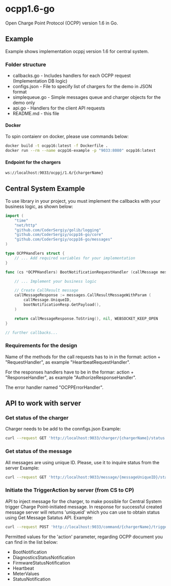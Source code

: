 # ocpp1.6-go

Open Charge Point Protocol (OCPP) version 1.6 in Go.

## Example

Example shows implementation ocppj version 1.6 for central system.

### Folder structure
- callbacks.go - Includes handlers for each OCPP request (Implementation DB logic)
- configs.json - File to specify list of chargers for the demo in JSON format
- simplequeue.go - Simple messages queue and charger objects for the demo only
- api.go - Handlers for the client API requests
- README.md - this file

#### Docker
To spin contaienr on docker, please use commands below:
```bash
docker build -t ocpp16:latest -f Dockerfile .
docker run --rm --name ocpp16-example -p "9033:8080" ocpp16:latest
```

#### Endpoint for the chargers
```bash
ws://localhost:9033/ocppj/1.6/{chargerName}
```

## Central System Example

To use library in your project, you must implement the callbacks with your business logic, as shown below:

```go
import (
	"time"
	"net/http"
	"github.com/CoderSergiy/golib/logging"
	"github.com/CoderSergiy/ocpp16-go/core"
	"github.com/CoderSergiy/ocpp16-go/messages"
)

type OCPPHandlers struct {
    // ... Add required variables for your implementation
}

func (cs *OCPPHandlers) BootNotificationRequestHandler (callMessage messages.CallMessage) (string, error, bool) {

    // ... Implement your business logic

	// Create CallResult message
	callMessageResponse := messages.CallResultMessageWithParam (
		callMessage.UniqueID,
		bootNotificationResp.GetPayload(),
	)

	return callMessageResponse.ToString(), nil, WEBSOCKET_KEEP_OPEN
}

// further callbacks... 
```
### Requirements for the design
Name of the methods for the call requests has to in in the format: action + "RequestHandler", as example "HeartbeatRequestHandler".

For the responses handlers have to be in the formar: action + "ResponseHandler", as example "AuthorizeResponseHandler". 

The error handler named "OCPPErrorHandler".

## API to work with server
### Get status of the charger
Charger needs to be add to the connfigs.json
Example:
```bash
curl --request GET 'http://localhost:9033/charger/{chargerName}/status'
```

### Get status of the message
All messages are using unique ID. Please, use it to inquire status from the server
Example:
```bash
curl --request GET 'http://localhost:9033/message/{messageUniqueID}/status'
```

### Initiate the TriggerAction by server (from CS to CP)
API to inject message for the charger, to make possible for Central System trigger Charge Point-initiated message.
In response for successful created message server will returns 'uniqueid' which you can use to obtain status using Get Message Satatus API.
Example:
```bash
curl --request POST 'http://localhost:9033/command/{chargerName}/triggeraction/{action}'
```
Permitted values for the 'action' parameter, regarding OCPP document you can find in the list below:
* BootNotification
* DiagnosticsStatusNotification
* FirmwareStatusNotification
* Heartbeat
* MeterValues
* StatusNotification
